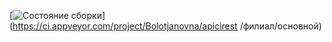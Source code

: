 
[![Состояние сборки](https://ci.appveyor.com/api/projects/status/mysvwqaafycj653j/branch/main?svg=true)](https://ci.appveyor.com/project/Bolotjanovna/apicirest /филиал/основной)
